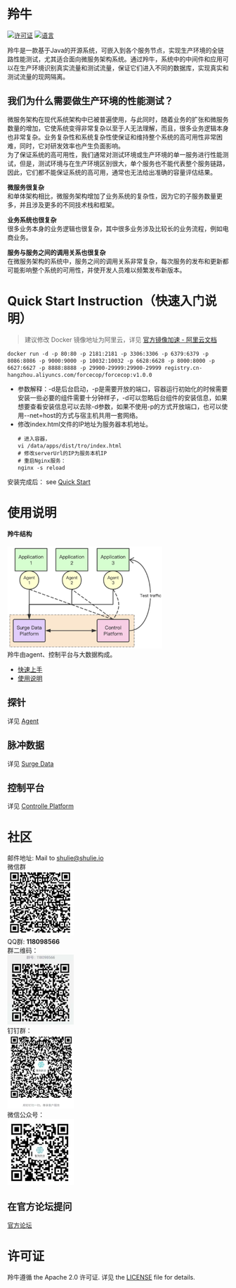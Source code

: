 # 羚牛
[![许可证](https://img.shields.io/github/license/pingcap/tidb.svg)](https://github.com/pingcap/tidb/blob/master/LICENSE)
[![语言](https://img.shields.io/badge/Language-Java-blue.svg)](https://www.java.com/)

羚牛是一款基于Java的开源系统，可嵌入到各个服务节点，实现生产环境的全链路性能测试，尤其适合面向微服务架构系统。通过羚牛，系统中的中间件和应用可以在生产环境识别真实流量和测试流量，保证它们进入不同的数据库，实现真实和测试流量的现网隔离。

## 我们为什么需要做生产环境的性能测试？
微服务架构在现代系统架构中已被普遍使用，与此同时，随着业务的扩张和微服务数量的增加，它使系统变得非常复杂以至于人无法理解，而且，很多业务逻辑本身也非常复杂。业务复杂性和系统复杂性使保证和维持整个系统的高可用性非常困难，同时，它对研发效率也产生负面影响。<br/>
为了保证系统的高可用性，我们通常对测试环境或生产环境的单一服务进行性能测试，但是，测试环境与在生产环境区别很大，单个服务也不能代表整个服务链路，因此，它们都不能保证系统的高可用，通常也无法给出准确的容量评估结果。

**微服务很复杂**<br/>
和单体架构相比，微服务架构增加了业务系统的复杂性，因为它的子服务数量更多，并且涉及更多的不同技术栈和框架。

**业务系统也很复杂**<br/>
很多业务本身的业务逻辑也很复杂，其中很多业务涉及比较长的业务流程，例如电商业务。

**服务与服务之间的调用关系也很复杂**<br/>
在微服务架构的系统中，服务之间的调用关系非常复杂，每次服务的发布和更新都可能影响整个系统的可用性，并使开发人员难以频繁发布新版本。

# Quick Start Instruction（快速入门说明）

> 建议修改 Docker 镜像地址为阿里云，详见 [官方镜像加速 - 阿里云文档](https://help.aliyun.com/document_detail/60750.html)

```shell
docker run -d -p 80:80 -p 2181:2181 -p 3306:3306 -p 6379:6379 -p 8086:8086 -p 9000:9000 -p 10032:10032 -p 6628:6628 -p 8000:8000 -p 6627:6627 -p 8888:8888 -p 29900-29999:29900-29999 registry.cn-hangzhou.aliyuncs.com/forcecop/forcecop:v1.0.0
```

- 参数解释：-d是后台启动，-p是需要开放的端口，容器运行初始化的时候需要安装一些必要的组件需要十分钟样子，-d可以忽略后台组件的安装信息，如果想要查看安装信息可以去除-d参数，如果不使用-p的方式开放端口，也可以使用--net=host的方式与宿主机共用一套网络。
- 修改index.html文件的IP地址为服务器本机地址。
    ```
    # 进入容器，
    vi /data/apps/dist/tro/index.html
    # 修改serverUrl的IP为服务本机IP
    # 重启Nginx服务：
    nginx -s reload
    ```

安装完成后：
see [Quick Start](https://github.com/shulieTech/Takin/blob/main/controllePlatform/doc/QuickStart.md)

# 使用说明
#### 羚牛结构
<img src="https://raw.githubusercontent.com/shulieTech/Images/main/DaYuX_Architecture2.png" width="70%" height="70%"><br/>
羚牛由agent、控制平台与大数据构成。
- [快速上手](https://github.com/shulieTech/Takin/blob/main/controllePlatform/doc/QuickStart.md)
- [使用说明](https://news.shulie.io/?p=2987)

## 探针
详见 [Agent](https://github.com/shulieTech/AgentX)

## 脉冲数据
详见 [Surge Data](https://github.com/shulieTech/Takin/blob/main/data/surge-data/README.md?_blank)

## 控制平台
详见 [Controlle Platform](https://github.com/shulieTech/Takin/blob/main/controllePlatform/doc/QuickStart.md)

# 社区
邮件地址: Mail to shulie@shulie.io<br/>
微信群<br/>
<img src="https://raw.githubusercontent.com/shulieTech/Images/main/wx_4.png" width="30%" height="30%">
<br/>
QQ群: **118098566**<br/>
群二维码：<br/>
<img src="https://raw.githubusercontent.com/shulieTech/Images/main/qq_group_2.jpg" width="30%" height="30%">
<br/>
钉钉群：<br/>
<img src="https://raw.githubusercontent.com/shulieTech/Images/main/dingding_group.jpg" width="30%" height="30%">
<br/>
微信公众号：<br/>
<img src="https://raw.githubusercontent.com/shulieTech/Images/main/shulie.png" width="30%" height="30%">

## 在官方论坛提问
[官方论坛](https://news.shulie.io/?page_id=2477)

# 许可证
羚牛遵循 the Apache 2.0 许可证. 详见 the [LICENSE](https://github.com/shulieTech/Takin/blob/main/LICENSE) file for details.
